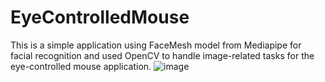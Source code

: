 # EyeControlledMouse
This is a simple application using FaceMesh model from Mediapipe for facial recognition and used OpenCV to handle image-related tasks for the eye-controlled mouse application.
![image](https://github.com/lunick8483/EyeControlledMouse/assets/61297855/e6b9904f-b7e8-4094-9349-d074dae0b5b3)

